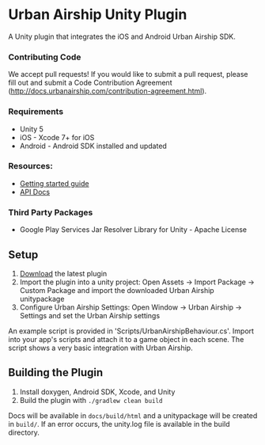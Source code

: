 # Urban Airship Unity Plugin

A Unity plugin that integrates the iOS and Android Urban Airship SDK.

### Contributing Code
We accept pull requests! If you would like to submit a pull request, please fill out and submit a
Code Contribution Agreement (http://docs.urbanairship.com/contribution-agreement.html).

### Requirements
 - Unity 5
 - iOS - Xcode 7+ for iOS
 - Android - Android SDK installed and updated

### Resources:
 - [Getting started guide](http://docs.urbanairship.com/platform/unity.html)
 - [API Docs](http://docs.urbanairship.com/reference/libraries/unity-plugin/latest/)

### Third Party Packages
 - Google Play Services Jar Resolver Library for Unity - Apache License

## Setup
1. [Download](https://bintray.com/urbanairship/unity/unity-plugin/_latestVersion) the latest plugin
2. Import the plugin into a unity project: Open Assets -> Import Package -> Custom Package and import the downloaded Urban Airship unitypackage
3. Configure Urban Airship Settings: Open Window -> Urban Airship -> Settings and set the Urban Airship settings

An example script is provided in 'Scripts/UrbanAirshipBehaviour.cs'. Import into your app's scripts and attach it to a game object in each scene. The script shows a very basic integration with Urban Airship.


## Building the Plugin

1. Install doxygen, Android SDK, Xcode, and Unity
2. Build the plugin with `./gradlew clean build`

Docs will be available in `docs/build/html` and a unitypackage will be created in `build/`. If an error occurs, the unity.log
file is available in the build directory.
